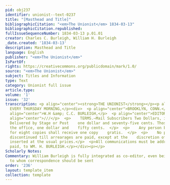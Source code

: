 ```yaml
---
pid: obj237
identifier: unionist--text-0237
title: "[Masthead and Title]"
bibliographicCitation: "<em>The Unionist</em> 1834-03-13"
bibliographicCitation.republished: 
fullIssueSequenceNumber: 1834-03-13 p.01.01
creator: Charles C. Burleigh, William H. Burleigh
_date.created: '1834-03-13'
description: Masthead and Title
language: English
publisher: "<em>The Unionist</em>"
IsPartOf: 
rights: https://creativecommons.org/publicdomain/mark/1.0/
source: "<em>The Unionist</em>"
subject: Titles and Information
type: Text
category: Unionist full issue
article.type: 
volume: '1'
issue: '32'
transcription: <p align="center"><strong>THE UNIONIST</strong></p><p align="center">PUBLISHED
  EVERY THURSDAY MORNING,</p><div>  <p align="center">BROOKLYN, CONN.</p>  <p align="center">///</p>  <p
  align="center">W.H &amp; C.C. BURLEIGH,</p>  <p align="center">EDITORS.</p>  <p
  align="center">///</p>  <p>    TERMS.—Mail Subscribers Two Dollars, in advance.
  Delivered by Stage or Post    one dollar and seventy-five cents. Those taken at
  the office, one dollar and    fifty cents.  </p>  <p>    Any person becoming responsible
  for eight copies shall receive one copy    gratis.  </p>  <p>    No paper will be
  discontinued till arrearages are paid, except at the    discretion of the publisher.  </p>  <p>Advertisements
  inserted at the usual prices.</p>  <p>All communications must be addressed, post
  paid, to WM. H. BURLEIGH.</p></div><p></p>
Scholarly Notes: 
Commentary: William Burleigh is fully integrated as co-editor, even being the person
  to whom correspondence should be sent
order: '236'
layout: template_item
collection: template
---
```

